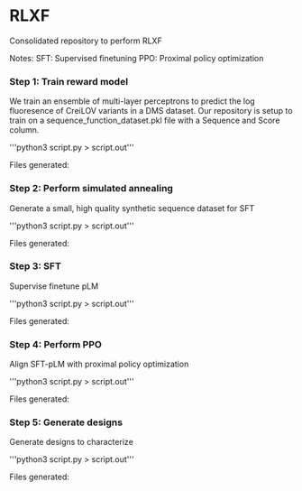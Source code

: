 # RLXF
Consolidated repository to perform RLXF

Notes:
SFT: Supervised finetuning
PPO: Proximal policy optimization

### Step 1: Train reward model
We train an ensemble of multi-layer perceptrons to predict the log fluoresence of CreiLOV variants in a DMS dataset. Our repository is setup to train on a sequence_function_dataset.pkl file with a Sequence and Score column.

'''python3 script.py > script.out'''

Files generated:

### Step 2: Perform simulated annealing
Generate a small, high quality synthetic sequence dataset for SFT

'''python3 script.py > script.out'''

Files generated:

### Step 3: SFT
Supervise finetune pLM

'''python3 script.py > script.out'''

Files generated:

### Step 4: Perform PPO
Align SFT-pLM with proximal policy optimization

'''python3 script.py > script.out'''

Files generated:

### Step 5: Generate designs
Generate designs to characterize

'''python3 script.py > script.out'''

Files generated:

